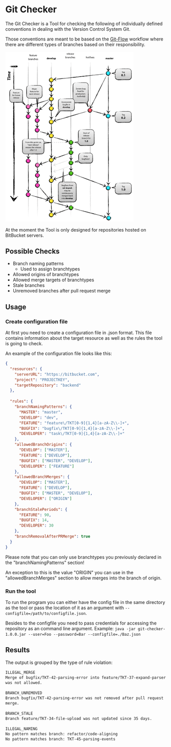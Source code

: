# Git Checker
The Git Checker is a Tool for checking the following of individually defined conventions in dealing with the Version Control System Git.

Those conventions are meant to be based on the [Git-Flow](https://nvie.com/posts/a-successful-git-branching-model/) workflow where there are different types of branches based on their responsibility.

<img src="./docs/git-flow.png" alt="Git-Flow" width="400"></img>

At the moment the Tool is only designed for repositories hosted on BitBucket servers.

## Possible Checks
* Branch naming patterns
    * Used to assign branchtypes
* Allowed origins of branchtypes
* Allowed merge targets of branchtypes
* Stale branches
* Unremoved branches after pull request merge

## Usage

### Create configuration file
At first you need to create a configuration file in .json format.
This file contains information about the target resource as well as the rules the tool is going to check.

An example of the configuration file looks like this:
```json
{
  "resources": {
    "serverURL": "https://bitbucket.com",
    "project": "PROJECTKEY",
    "targetRepository": "backend"
  },

  "rules": {
    "branchNamingPatterns": {
      "MASTER": "master",
      "DEVELOP": "dev",
      "FEATURE": "feature\/TKT[0-9]{1,4}[a-zA-Z\\-]+",
      "BUGFIX": "bugfix\/TKT[0-9]{1,4}[a-zA-Z\\-]+",
      "DEVELOPER": "task\/TKT[0-9]{1,4}[a-zA-Z\\-]+"
    },
    "allowedBranchOrigins": {
      "DEVELOP": ["MASTER"],
      "FEATURE": ["DEVELOP"],
      "BUGFIX": ["MASTER", "DEVELOP"],
      "DEVELOPER": ["FEATURE"]
    },
    "allowedBranchMerges": {
      "DEVELOP": ["MASTER"],
      "FEATURE": ["DEVELOP"],
      "BUGFIX": ["MASTER", "DEVELOP"],
      "DEVELOPER": ["ORIGIN"]
    },
    "branchStalePeriods": {
      "FEATURE": 90,
      "BUGFIX": 14,
      "DEVELOPER": 30
    },
    "branchRemovalAfterPRMerge": true
  }
}
```
Please note that you can only use branchtypes you previously declared in the "branchNamingPatterns" section!

An exception to this is the value "ORIGIN" you can use in the "allowedBranchMerges" section to allow merges into the branch of origin.

### Run the tool
To run the program you can either have the config file in the same directory as the tool or pass the location of it as an argument with ```--configfile=/path/to/configfile.json```.

Besides to the configfile you need to pass credentials for accessing the repository as an command line argument.
Example:
```java -jar git-checker-1.0.0.jar --user=Foo --password=Bar --configfile=./Baz.json```

## Results
The output is grouped by the type of rule violation:
```text
ILLEGAL_MERGE
Merge of bugfix/TKT-42-parsing-error into feature/TKT-37-expand-parser was not allowed.

BRANCH_UNREMOVED
Branch bugfix/TKT-42-parsing-error was not removed after pull request merge.

BRANCH_STALE
Branch feature/TKT-34-file-upload was not updated since 35 days.

ILLEGAL_NAMING
No pattern matches branch: refactor/code-aligning
No pattern matches branch: TKT-45-parsing-events
```
